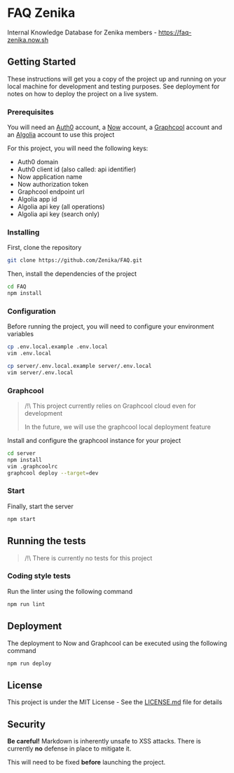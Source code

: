 # FAQ Zenika

Internal Knowledge Database for Zenika members - https://faq-zenika.now.sh

## Getting Started

These instructions will get you a copy of the project up and running on your local machine for development and testing purposes. See deployment for notes on how to deploy the project on a live system.

### Prerequisites

You will need an [Auth0](https://auth0.com/) account, a [Now](https://zeit.co/now) account, a [Graphcool](https://www.graph.cool/) account and an [Algolia](https://www.algolia.com/) account to use this project

For this project, you will need the following keys:

* Auth0 domain
* Auth0 client id (also called: api identifier)
* Now application name
* Now authorization token
* Graphcool endpoint url
* Algolia app id
* Algolia api key (all operations)
* Algolia api key (search only)

### Installing

First, clone the repository

```bash
git clone https://github.com/Zenika/FAQ.git
```

Then, install the dependencies of the project

```bash
cd FAQ
npm install
```

### Configuration

Before running the project, you will need to configure your environment variables

```bash
cp .env.local.example .env.local
vim .env.local

cp server/.env.local.example server/.env.local
vim server/.env.local
```

### Graphcool

> /!\ This project currently relies on Graphcool cloud even for development
>
> In the future, we will use the graphcool local deployment feature

Install and configure the graphcool instance for your project

```bash
cd server
npm install
vim .graphcoolrc
graphcool deploy --target=dev
```

### Start

Finally, start the server

```bash
npm start
```

## Running the tests

> /!\ There is currently no tests for this project

### Coding style tests

Run the linter using the following command

```bash
npm run lint
```

## Deployment

The deployment to Now and Graphcool can be executed using the following command

```bash
npm run deploy
```

## License

This project is under the MIT License - See the [LICENSE.md](LICENSE.md) file for details

## Security

**Be careful!** Markdown is inherently unsafe to XSS attacks. There is currently **no** defense in place to mitigate it.

This will need to be fixed **before** launching the project.
